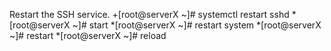 Restart the SSH service.
  +[root@serverX ~]# systemctl restart sshd
  *[root@serverX ~]# start
  *[root@serverX ~]# restart system
  *[root@serverX ~]# restart
  *[root@serverX ~]# reload
